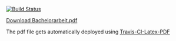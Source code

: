 [![Build Status](https://api.travis-ci.com/deeps96/Bachelorarbeit.svg)](https://travis-ci.com/deeps96/Bachelorarbeit)

[Download Bachelorarbeit.pdf](https://github.com/deeps96/Bachelorarbeit/releases)

The pdf file gets automatically deployed using [Travis-CI-Latex-PDF](https://github.com/PHPirates/travis-ci-latex-pdf)